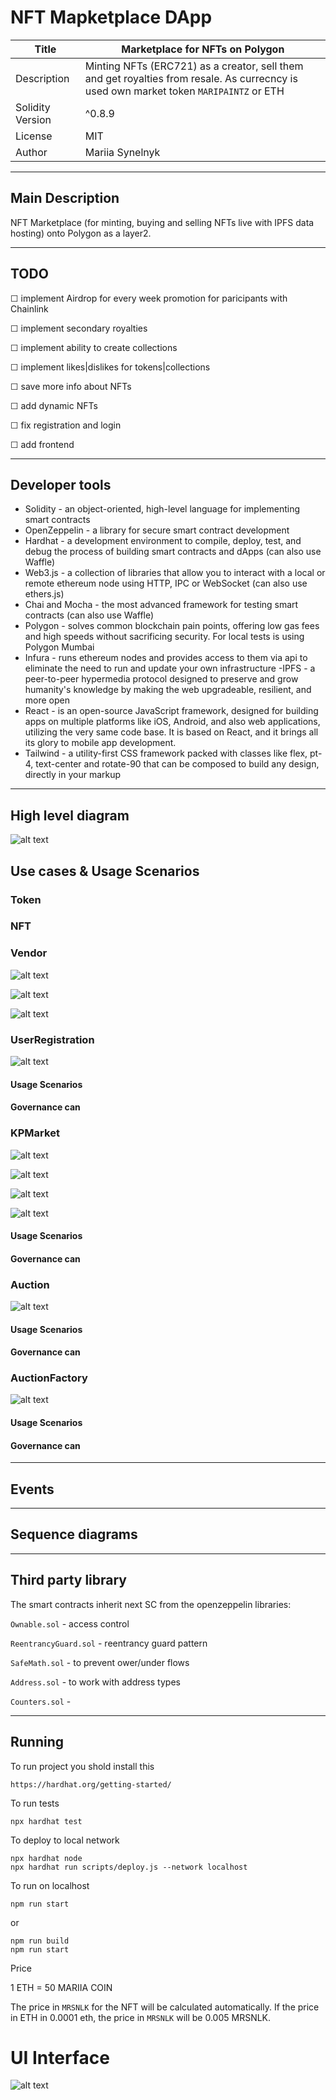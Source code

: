 # NFT Mapketplace DApp

|  Title        | Marketplace for NFTs on Polygon |       
| ------------- | --------------------------------|
| Description   |Minting NFTs (ERC721) as a creator, sell them and get royalties from resale. As currecncy is used own market token `MARIPAINTZ` or ETH                               |
| Solidity Version  | ^0.8.9                      |
| License           | MIT         |
| Author | Mariia Synelnyk

---

## Main Description 

NFT Marketplace (for minting, buying and selling NFTs live with IPFS data hosting) onto Polygon as a layer2.  

---

## TODO
&#9744; implement Airdrop for every week promotion for paricipants with Chainlink

&#9744; implement secondary royalties 

&#9744; implement ability to create collections

&#9744; implement likes|dislikes for tokens|collections

&#9744; save more info about NFTs

&#9744; add dynamic NFTs

&#9744; fix registration and login

&#9744; add frontend

---

## Developer tools
- Solidity - an object-oriented, high-level language for implementing smart contracts
- OpenZeppelin - a library for secure smart contract development
- Hardhat - a development environment to compile, deploy, test, and debug the process of building smart contracts and dApps (can also use Waffle)
- Web3.js - a collection of libraries that allow you to interact with a local or remote ethereum node using HTTP, IPC or WebSocket (can also use ethers.js)
- Chai and Mocha - the most advanced framework for testing smart contracts (can also use Waffle)
- Polygon - solves common blockchain pain points, offering low gas fees and high speeds without sacrificing security. For local tests is using  Polygon Mumbai
- Infura - runs ethereum nodes and provides access to them via api to eliminate the need to run and update your own infrastructure
-IPFS - a peer-to-peer hypermedia protocol
designed to preserve and grow humanity's knowledge
by making the web upgradeable, resilient, and more open
- React - is an open-source JavaScript framework, designed for building apps on multiple platforms like iOS, Android, and also web applications, utilizing the very same code base. It is based on React, and it brings all its glory to mobile app development.
- Tailwind - a utility-first CSS framework packed with classes like flex, pt-4, text-center and rotate-90 that can be composed to build any design, directly in your markup

----

## High level diagram

![alt text](screenshots/high-level-diagram.png)

## Use cases & Usage Scenarios

### Token

### NFT

### Vendor
![alt text](screenshots/buy_tokens.png)

![alt text](screenshots/sell_tokens.png)

![alt text](screenshots/withdraw_vendor.png)

### UserRegistration
![alt text](screenshots/registration.png)

#### Usage Scenarios 
#### Governance can

### KPMarket
![alt text](screenshots/create_market_nft.png)

![alt text](screenshots/market_sale_nft.png)

![alt text](screenshots/resale_nft.png)

![alt text](screenshots/withdraw_auction.png)

#### Usage Scenarios 
#### Governance can

### Auction
![alt text](screenshots/place_bid.png)



#### Usage Scenarios 
#### Governance can

### AuctionFactory
![alt text](screenshots/create_auction.png)

#### Usage Scenarios 
#### Governance can

---

## Events

---

## Sequence diagrams

---

## Third party library
The smart contracts inherit next SC from the openzeppelin libraries:

```Ownable.sol``` - access control

```ReentrancyGuard.sol``` - reentrancy guard pattern

```SafeMath.sol``` - to prevent ower/under flows

```Address.sol``` - to work with address types

```Counters.sol``` - 

--- 

## Running 
To run project you shold install this
```shell
https://hardhat.org/getting-started/
```

To run tests
```shell
npx hardhat test
```

To deploy to local network
```shell
npx hardhat node
npx hardhat run scripts/deploy.js --network localhost
```

To run on localhost
```shell
npm run start
```
or 
```shell
npm run build
npm run start
```

Price

1 ETH = 50 MARIIA COIN

The price in `MRSNLK` for the NFT will be calculated automatically. If the price in ETH in 0.0001 eth, the price in `MRSNLK` will be 0.005 MRSNLK.


# UI Interface

![alt text](screenshots/1.png)
